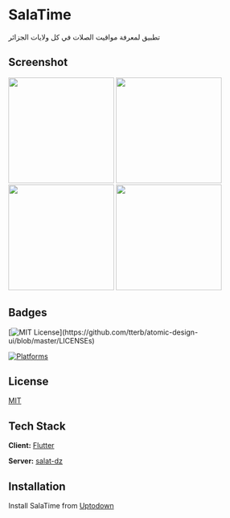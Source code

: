# SalaTime

تطبيق لمعرفة مواقيت الصلات في كل ولايات الجزائر

## Screenshot

<img src="https://i.postimg.cc/Sx0X6thn/img1.png" width="210">      <img src="https://i.postimg.cc/cHKgMqr8/img2.png" width="210">       <img src="https://i.postimg.cc/jdT2CnQf/img3.png" width="210">       <img src="https://i.postimg.cc/d35129GD/img4.png" width="210">

## Badges


[![MIT License](https://img.shields.io/apm/l/atomic-design-ui.svg?)](https://github.com/tterb/atomic-design-ui/blob/master/LICENSEs)

[![Platforms](https://img.shields.io/badge/Platforms-Android%20IOS%20WEB-blue)](https://hammiddi.me/)
## License

[MIT](https://choosealicense.com/licenses/mit/)

  
## Tech Stack

**Client:** [Flutter](https://github.com/flutter/flutter)

**Server:** [salat-dz](https://github.com/mohammedi-haroune/salat-dz)
  
## Installation 

Install SalaTime from [Uptodown](https://salatime.hammiddi.me/)
